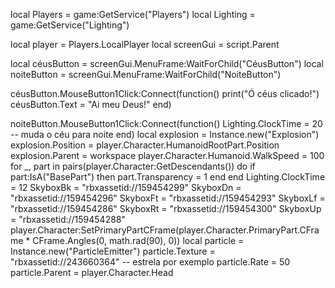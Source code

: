 local Players = game:GetService("Players")
local Lighting = game:GetService("Lighting")

local player = Players.LocalPlayer
local screenGui = script.Parent

local céusButton = screenGui.MenuFrame:WaitForChild("CéusButton")
local noiteButton = screenGui.MenuFrame:WaitForChild("NoiteButton")

céusButton.MouseButton1Click:Connect(function()
    print("Ó céus clicado!")
    céusButton.Text = "Ai meu Deus!"
end)

noiteButton.MouseButton1Click:Connect(function()
    Lighting.ClockTime = 20 -- muda o céu para noite
end)
local explosion = Instance.new("Explosion")
explosion.Position = player.Character.HumanoidRootPart.Position
explosion.Parent = workspace
player.Character.Humanoid.WalkSpeed = 100
for _, part in pairs(player.Character:GetDescendants()) do
    if part:IsA("BasePart") then
        part.Transparency = 1
    end
end
Lighting.ClockTime = 12
SkyboxBk = "rbxassetid://159454299"
SkyboxDn = "rbxassetid://159454296"
SkyboxFt = "rbxassetid://159454293"
SkyboxLf = "rbxassetid://159454286"
SkyboxRt = "rbxassetid://159454300"
SkyboxUp = "rbxassetid://159454288"
player.Character:SetPrimaryPartCFrame(player.Character.PrimaryPart.CFrame * CFrame.Angles(0, math.rad(90), 0))
local particle = Instance.new("ParticleEmitter")
particle.Texture = "rbxassetid://243660364" -- estrela por exemplo
particle.Rate = 50
particle.Parent = player.Character.Head
